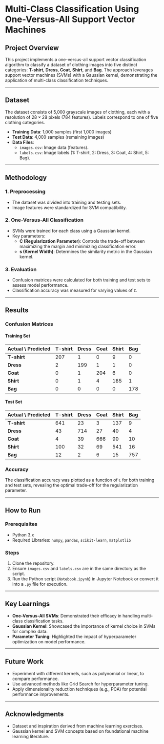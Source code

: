# Multi-Class Classification Using One-Versus-All Support Vector Machines

## Project Overview
This project implements a one-versus-all support vector classification algorithm to classify a dataset of clothing images into five distinct categories: **T-shirt**, **Dress**, **Coat**, **Shirt**, and **Bag**. The approach leverages support vector machines (SVMs) with a Gaussian kernel, demonstrating the application of multi-class classification techniques.

---

## Dataset
The dataset consists of 5,000 grayscale images of clothing, each with a resolution of 28 × 28 pixels (784 features). Labels correspond to one of five clothing categories.

- **Training Data**: 1,000 samples (first 1,000 images)
- **Test Data**: 4,000 samples (remaining images)
- **Data Files**:
  - `images.csv`: Image data (features).
  - `labels.csv`: Image labels (1: T-shirt, 2: Dress, 3: Coat, 4: Shirt, 5: Bag).

---

## Methodology
### 1. Preprocessing
- The dataset was divided into training and testing sets.
- Image features were standardized for SVM compatibility.

### 2. One-Versus-All Classification
- SVMs were trained for each class using a Gaussian kernel.
- Key parameters:
  - **C (Regularization Parameter)**: Controls the trade-off between maximizing the margin and minimizing classification error.
  - **s (Kernel Width)**: Determines the similarity metric in the Gaussian kernel.

### 3. Evaluation
- Confusion matrices were calculated for both training and test sets to assess model performance.
- Classification accuracy was measured for varying values of `C`.

---

## Results
### Confusion Matrices
#### Training Set
| Actual \ Predicted | T-shirt | Dress | Coat | Shirt | Bag |
|--------------------|---------|-------|------|-------|-----|
| **T-shirt**        | 207     | 1     | 0    | 9     | 0   |
| **Dress**          | 2       | 199   | 1    | 1     | 0   |
| **Coat**           | 0       | 1     | 204  | 6     | 0   |
| **Shirt**          | 0       | 1     | 4    | 185   | 1   |
| **Bag**            | 0       | 0     | 0    | 0     | 178 |

#### Test Set
| Actual \ Predicted | T-shirt | Dress | Coat | Shirt | Bag |
|--------------------|---------|-------|------|-------|-----|
| **T-shirt**        | 641     | 23    | 3    | 137   | 9   |
| **Dress**          | 43      | 714   | 27   | 40    | 4   |
| **Coat**           | 4       | 39    | 666  | 90    | 10  |
| **Shirt**          | 100     | 32    | 69   | 541   | 16  |
| **Bag**            | 12      | 2     | 6    | 15    | 757 |

### Accuracy
The classification accuracy was plotted as a function of `C` for both training and test sets, revealing the optimal trade-off for the regularization parameter.

---

## How to Run
### Prerequisites
- Python 3.x
- Required Libraries: `numpy`, `pandas`, `scikit-learn`, `matplotlib`

### Steps
1. Clone the repository.
2. Ensure `images.csv` and `labels.csv` are in the same directory as the script.
3. Run the Python script (`Notebook.ipynb`) in Jupyter Notebook or convert it into a `.py` file for execution.

---

## Key Learnings
- **One-Versus-All SVMs**: Demonstrated their efficacy in handling multi-class classification tasks.
- **Gaussian Kernel**: Showcased the importance of kernel choice in SVMs for complex data.
- **Parameter Tuning**: Highlighted the impact of hyperparameter optimization on model performance.

---

## Future Work
- Experiment with different kernels, such as polynomial or linear, to compare performance.
- Use advanced methods like Grid Search for hyperparameter tuning.
- Apply dimensionality reduction techniques (e.g., PCA) for potential performance improvements.

---

## Acknowledgments
- Dataset and inspiration derived from machine learning exercises.
- Gaussian kernel and SVM concepts based on foundational machine learning literature.
